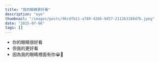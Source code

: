```yaml
---
title: "我的眼睛更好看"
description: "eye"
thumbnail: "/images/posts/96cdfb11-a789-4266-9d57-2112b3188d7b.jpeg"
date: "2025-07-06"
tags: []
---
```

- 你的眼睛很好看
- 但我的更好看
- 因為我的眼睛裡面有你😭🫵

